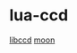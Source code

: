 # lua-ccd
[libccd](https://github.com/mikebentley15/libccddbl)
[moon](https://github.com/cloudfreexiao/lua-moon)
